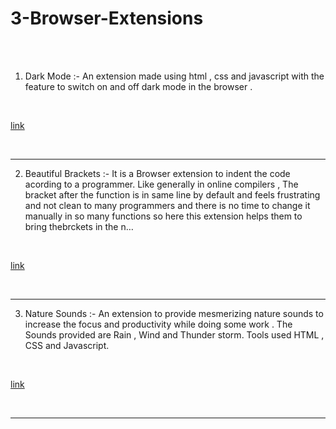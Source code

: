 # 3-Browser-Extensions

<br><br>
1. Dark Mode :- An extension made using html , css and javascript with the feature to switch on and off dark mode in the browser .
<br>

[link](https://user-images.githubusercontent.com/71920970/149151156-1466a867-7cc0-4694-9b2a-094bb953bbd6.mp4)

<br>

<hr>

2. Beautiful Brackets :- It is a Browser extension to indent the code acording to a programmer. Like generally in online compilers , The bracket after the function is in same line by default and feels frustrating and not clean to many programmers and there is no time to change it manually in so many functions so here this extension helps them to bring thebrckets in the n…
<br>

[link](https://user-images.githubusercontent.com/71920970/149151228-c1f2f5d2-5d8b-4a3d-ac9b-e0646dd17b86.mp4)

<br>

<hr>

3. Nature Sounds :- An extension to provide mesmerizing nature sounds to increase the focus and productivity while doing some work . The Sounds provided are Rain , Wind and Thunder storm. Tools used HTML , CSS and Javascript.
<br>

[link](https://user-images.githubusercontent.com/71920970/149151311-9cba99fa-301b-4361-a72d-c567cf57b8c6.mp4)

<br>

<hr>


